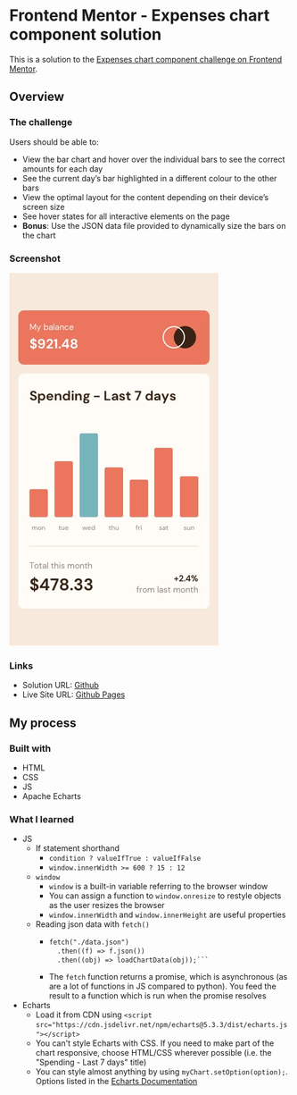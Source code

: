 # Frontend Mentor - Expenses chart component solution

This is a solution to the [Expenses chart component challenge on Frontend Mentor](https://www.frontendmentor.io/challenges/expenses-chart-component-e7yJBUdjwt).

## Overview

### The challenge

Users should be able to:

- View the bar chart and hover over the individual bars to see the correct amounts for each day
- See the current day’s bar highlighted in a different colour to the other bars
- View the optimal layout for the content depending on their device’s screen size
- See hover states for all interactive elements on the page
- **Bonus**: Use the JSON data file provided to dynamically size the bars on the chart

### Screenshot

![](./design/mobile-design.jpg)

### Links

- Solution URL: [Github](https://github.com/jeremylloyd/expenses-chart-component)
- Live Site URL: [Github Pages](https://jeremylloyd.github.io/expenses-chart-component/)

## My process

### Built with

- HTML
- CSS
- JS
- Apache Echarts

### What I learned

- JS
  - If statement shorthand
    - `condition ? valueIfTrue : valueIfFalse`
    - `window.innerWidth >= 600 ? 15 : 12`
  - `window`
    - `window` is a built-in variable referring to the browser window
    - You can assign a function to `window.onresize` to restyle objects as the user resizes the browser
    - `window.innerWidth` and `window.innerHeight` are useful properties
  - Reading json data with `fetch()`
    - ```let data;
      fetch("./data.json")
        .then((f) => f.json())
        .then((obj) => loadChartData(obj));```
    - The `fetch` function returns a promise, which is asynchronous (as are a lot of functions in JS compared to python). You feed the result to a function which is run when the promise resolves
- Echarts
  - Load it from CDN using `<script src="https://cdn.jsdelivr.net/npm/echarts@5.3.3/dist/echarts.js"></script>`
  - You can't style Echarts with CSS. If you need to make part of the chart responsive, choose HTML/CSS wherever possible (i.e. the "Spending - Last 7 days" title)
  - You can style almost anything by using `myChart.setOption(option);`. Options listed in the [Echarts Documentation](https://echarts.apache.org/en/option.html)
